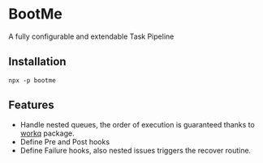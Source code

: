 # BootMe

A fully configurable and extendable Task Pipeline

## Installation

```
npx -p bootme
```

## Features

- Handle nested queues, the order of execution is guaranteed thanks to [workq](https://github.com/delvedor/workq) package.
- Define Pre and Post hooks
- Define Failure hooks, also nested issues triggers the recover routine.
